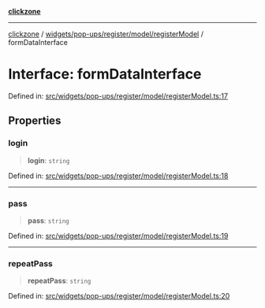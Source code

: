 [**clickzone**](../../../../../../README.md)

***

[clickzone](../../../../../../README.md) / [widgets/pop-ups/register/model/registerModel](../README.md) / formDataInterface

# Interface: formDataInterface

Defined in: [src/widgets/pop-ups/register/model/registerModel.ts:17](https://github.com/MaximBri/ClickZone/blob/20f3f0d061a7c50a96ed5bba64acbc325a456072/client/src/widgets/pop-ups/register/model/registerModel.ts#L17)

## Properties

### login

> **login**: `string`

Defined in: [src/widgets/pop-ups/register/model/registerModel.ts:18](https://github.com/MaximBri/ClickZone/blob/20f3f0d061a7c50a96ed5bba64acbc325a456072/client/src/widgets/pop-ups/register/model/registerModel.ts#L18)

***

### pass

> **pass**: `string`

Defined in: [src/widgets/pop-ups/register/model/registerModel.ts:19](https://github.com/MaximBri/ClickZone/blob/20f3f0d061a7c50a96ed5bba64acbc325a456072/client/src/widgets/pop-ups/register/model/registerModel.ts#L19)

***

### repeatPass

> **repeatPass**: `string`

Defined in: [src/widgets/pop-ups/register/model/registerModel.ts:20](https://github.com/MaximBri/ClickZone/blob/20f3f0d061a7c50a96ed5bba64acbc325a456072/client/src/widgets/pop-ups/register/model/registerModel.ts#L20)

